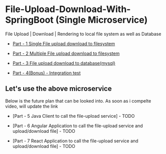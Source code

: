 # File-Upload-Download-With-SpringBoot (Single Microservice)
 File Upload | Download | Rendering to local file system as well as Database
 
 * [Part - 1 Single File upload download to filesystem](https://youtu.be/LUq4UtsGcyU)
 
 * [Part - 2 Multiple File upload download to filesystem](https://youtu.be/l0HsJJzCTj4)
 
 * [Part - 3 File upload download to database(mysql)](https://youtu.be/8YDeBkNidmg)
 
 * [Part - 4(Bonus) - Integration test](https://youtu.be/FzlfQErXLmo)
 
 
## Let's use the above microservice 

Below is the future plan that can be looked into. As soon as i compelte video, will update the link

* [Part - 5 Java Client to call the file-upload service] - TODO

* [Part - 6 Angular Application to call the file-upload service and upload/download file] - TODO

* [Part - 7 React Application to call the file-upload service and upload/download file] - TODO

